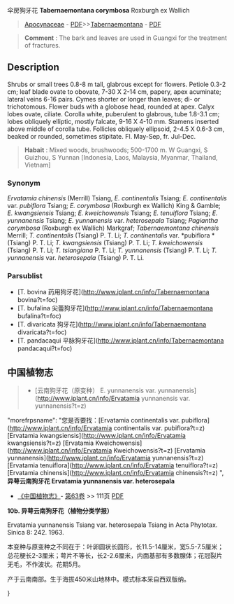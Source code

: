 伞房狗牙花 **Tabernaemontana corymbosa** Roxburgh ex Wallich

> [Apocynaceae](http://www.iplant.cn/info/Apocynaceae?t=foc) - [PDF](http://www.iplant.cn/foc/pdf/Apocynaceae.pdf)>>[Tabernaemontana](http://www.iplant.cn/info/Tabernaemontana?t=foc) - [PDF](http://www.iplant.cn/foc/pdf/Tabernaemontana.pdf)

> **Comment** : 
> The bark and leaves are used in Guangxi for the treatment of fractures.

## Description

Shrubs or small trees 0.8-8 m tall, glabrous except for flowers. Petiole 0.3-2 cm; leaf blade ovate to obovate, 7-30 X 2-14 cm, papery, apex acuminate; lateral veins 6-16 pairs. Cymes shorter or longer than leaves; di- or trichotomous. Flower buds with a globose head, rounded at apex. Calyx lobes ovate, ciliate. Corolla white, puberulent to glabrous, tube 1.8-3.1 cm; lobes obliquely elliptic, mostly falcate, 9-16 X 4-10 mm. Stamens inserted above middle of corolla tube. Follicles obliquely ellipsoid, 2-4.5 X 0.6-3 cm, beaked or rounded, sometimes stipitate. Fl. May-Sep, fr. Jul-Dec.

> **Habait** : 
> Mixed woods, brushwoods; 500-1700 m. W Guangxi, S Guizhou, S Yunnan [Indonesia, Laos, Malaysia, Myanmar, Thailand, Vietnam]

### Synonym
*Ervatamia chinensis* (Merrill) Tsiang, *E. continentalis* Tsiang; *E. continentalis* var. *pubiflora* Tsiang; *E. corymbosa* (Roxburgh ex Wallich) King & Gamble; *E. kwangsiensis* Tsiang; *E. kweichowensis* Tsiang; *E. tenuiflora* Tsiang; *E. yunnanensis* Tsiang; *E. yunnanensis* var. *heterosepala* Tsiang; *Pagiantha corymbosa* (Roxburgh ex Wallich) Markgraf; *Tabernaemontana chinensis* Merrill; *T. continentalis* (Tsiang) P. T. Li; *T. continentalis* var. *pubiflora *(Tsiang) P. T. Li; *T. kwangsiensis* (Tsiang) P. T. Li; *T. kweichowensis* (Tsiang) P. T. Li; *T. tsiangiana* P. T. Li; *T. yunnanensis* (Tsiang) P. T. Li; *T. yunnanensis* var. *heterosepala* (Tsiang) P. T. Li.

### Parsublist

* [T.  bovina  药用狗牙花](http://www.iplant.cn/info/Tabernaemontana bovina?t=foc)
* [T.  bufalina  尖蕾狗牙花](http://www.iplant.cn/info/Tabernaemontana bufalina?t=foc)
* [T.  divaricata  狗牙花](http://www.iplant.cn/info/Tabernaemontana divaricata?t=foc)
* [T.  pandacaqui  平脉狗牙花](http://www.iplant.cn/info/Tabernaemontana pandacaqui?t=foc)

## 中国植物志

> * [云南狗牙花（原变种）  E.  yunnanensis var. yunnanensis](http://www.iplant.cn/info/Ervatamia yunnanensis var. yunnanensis?t=z)

  "morefrpsname": "您是否要找：<span class='spantxt'>[Ervatamia continentalis var. pubiflora](http://www.iplant.cn/info/Ervatamia continentalis var. pubiflora?t=z)
 [Ervatamia kwangsiensis](http://www.iplant.cn/info/Ervatamia kwangsiensis?t=z)
 [Ervatamia Kweichowensis](http://www.iplant.cn/info/Ervatamia Kweichowensis?t=z)
 [Ervatamia yunnanensis](http://www.iplant.cn/info/Ervatamia yunnanensis?t=z)
 [Ervatamia tenuiflora](http://www.iplant.cn/info/Ervatamia tenuiflora?t=z)
 [Ervatamia chinensis](http://www.iplant.cn/info/Ervatamia chinensis?t=z) ",
**异萼云南狗牙花 Ervatamia yunnanensis var. heterosepala**

* [《中国植物志》](http://www.iplant.cn/frps)- [第63卷](http://www.iplant.cn/frps/vol/63) >> 111页 [PDF](http://www.iplant.cn/frps/pdf/63/111.pdf)

**10b. 异萼云南狗牙花（植物分类学报）**

Ervatamia yunnanensis Tsiang var. heterosepala Tsiang in Acta Phytotax. Sinica 8: 242. 1963.

本变种与原变种之不同在于：叶卵圆状长圆形，长11.5-14厘米，宽5.5-7.5厘米；总花梗长2-3厘米；萼片不等长，长2-2.6厘米，内面基部有多数腺体；花冠裂片无毛，不作波状。花期5月。

产于云南南部。生于海拔450米山地林中。模式标本采自西双版纳。

}